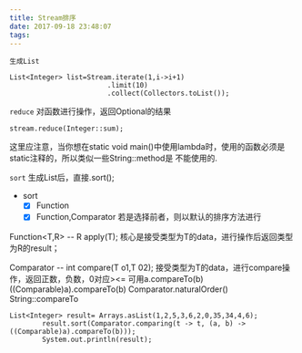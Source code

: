 ```yaml
---
title: Stream排序
date: 2017-09-18 23:48:07
tags:
---
```

`生成List`

```
List<Integer> list=Stream.iterate(1,i->i+1)
                        .limit(10)
                        .collect(Collectors.toList());
```

`reduce`
对函数进行操作，返回Optional<T>的结果

```
stream.reduce(Integer::sum);
```

这里应注意，当你想在static void main()中使用lambda时，使用的函数必须是static注释的，所以类似一些String::method是
不能使用的.

`sort`
生成List后，直接.sort();
 -  sort
    - [x] Function
    - [x] Function,Comparator
若是选择前者，则以默认的排序方法进行

Function<T,R> -- R apply(T);
    核心是接受类型为T的data，进行操作后返回类型为R的result；

Comparator<T> -- int compare(T o1,T 02);
    接受类型为T的data，进行compare操作，返回正数，负数，0对应><=
    可用a.compareTo(b)
    ((Comparable)a).compareTo(b)
    Comparator.naturalOrder()
    String::compareTo

```
List<Integer> result= Arrays.asList(1,2,5,3,6,2,0,35,34,4,6);
		result.sort(Comparator.comparing(t -> t, (a, b) -> ((Comparable)a).compareTo(b)));
		System.out.println(result);
```
